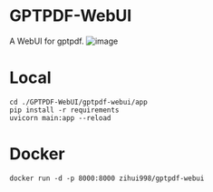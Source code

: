 # GPTPDF-WebUI

A WebUI for gptpdf.
![image](https://github.com/user-attachments/assets/5c5278f3-2774-4a38-94c8-f62538df7769)

# Local

```
cd ./GPTPDF-WebUI/gptpdf-webui/app
pip install -r requirements
uvicorn main:app --reload
```

# Docker
```
docker run -d -p 8000:8000 zihui998/gptpdf-webui
```
